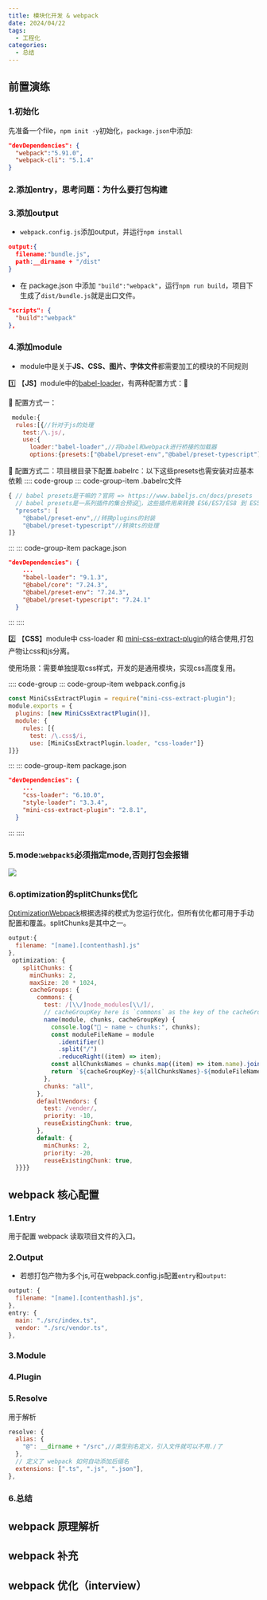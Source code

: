 ```yaml
---
title: 模块化开发 & webpack
date: 2024/04/22
tags:
  - 工程化
categories:
  - 总结
---
```

## 前置演练

### 1.初始化

先准备一个file，`npm init -y`初始化，`package.json`中添加:
```json
"devDependencies": {
  "webpack":"5.91.0",
  "webpack-cli": "5.1.4"
}
```
### 2.添加entry，思考问题：为什么要打包构建

### 3.添加output

- `webpack.config.js`添加output，并运行`npm install`
```json
output:{
  filename:"bundle.js",
  path:__dirname + "/dist"
}
```
- 在 package.json 中添加 `"build":"webpack"`，运行`npm run build`，项目下生成了`dist/bundle.js`就是出口文件。
```json
"scripts": {
  "build":"webpack"
},
```

### 4.添加module
- module中是关于**JS、CSS、图片、字体文件**都需要加工的模块的不同规则

1️⃣ 【**JS**】module中的[babel-loader](https://www.babeljs.cn/docs/)，有两种配置方式：🚗

🚗 配置方式一：
```js
 module:{
  rules:[{//针对于js的处理
    test:/\.js/,
    use:{
      loader:"babel-loader",//将babel和webpack进行桥接的加载器
      options:{presets:["@babel/preset-env","@babel/preset-typescript"]}}}]}
```
🚗 配置方式二：项目根目录下配置.babelrc：以下这些presets也需安装对应基本依赖
:::: code-group
::: code-group-item .babelrc文件

```js
{ // babel presets是干嘛的？官网 => https://www.babeljs.cn/docs/presets
  // babel presets是一系列插件的集合预设🧭，这些插件用来转换 ES6/ES7/ES8 到 ES5
  "presets": [
    "@babel/preset-env",//转换plugins的封装
    "@babel/preset-typescript"//转换ts的处理
]}
```

:::
::: code-group-item package.json

```json
"devDependencies": {
    ...
    "babel-loader": "9.1.3",
    "@babel/core": "7.24.3",
    "@babel/preset-env": "7.24.3",
    "@babel/preset-typescript": "7.24.1"
  }
```
:::
::::

2️⃣ 【**CSS**】module中 css-loader 和 [mini-css-extract-plugin](https://webpack.js.org/plugins/mini-css-extract-plugin/)的结合使用,打包产物让css和js分离。

使用场景：需要单独提取css样式，开发的是通用模块，实现css高度复用。

:::: code-group
::: code-group-item webpack.config.js

```js
const MiniCssExtractPlugin = require("mini-css-extract-plugin");
module.exports = {
  plugins: [new MiniCssExtractPlugin()],
  module: {
    rules: [{ 
      test: /\.css$/i,
      use: [MiniCssExtractPlugin.loader, "css-loader"]}
]}}
```
:::
::: code-group-item package.json

```json
"devDependencies": {
    ...
    "css-loader": "6.10.0",
    "style-loader": "3.3.4",
    "mini-css-extract-plugin": "2.8.1",
  }
```
:::
::::

### 5.mode:`webpack5`必须指定mode,否则打包会报错

![](https://cetacea-1304984885.cos.ap-shanghai.myqcloud.com/pieces/Snipaste_2024-04-22_19-44-39.jpg)

### 6.optimization的splitChunks优化

[OptimizationWebpack](https://webpack.js.org/configuration/optimization/)根据选择的模式为您运行优化，但所有优化都可用于手动配置和覆盖。splitChunks是其中之一。

```js
output:{
  filename: "[name].[contenthash].js"
},
 optimization: {
    splitChunks: {
      minChunks: 2,
      maxSize: 20 * 1024,
      cacheGroups: {
        commons: {
          test: /[\\/]node_modules[\\/]/,
          // cacheGroupKey here is `commons` as the key of the cacheGroup
          name(module, chunks, cacheGroupKey) {
            console.log("🚀 ~ name ~ chunks:", chunks);
            const moduleFileName = module
              .identifier()
              .split("/")
              .reduceRight((item) => item);
            const allChunksNames = chunks.map((item) => item.name).join("~");
            return `${cacheGroupKey}-${allChunksNames}-${moduleFileName}`;
          },
          chunks: "all",
        },
        defaultVendors: {
          test: /vender/,
          priority: -10,
          reuseExistingChunk: true,
        },
        default: {
          minChunks: 2,
          priority: -20,
          reuseExistingChunk: true,
  }}}}
```


## webpack 核心配置

### 1.Entry

用于配置 webpack 读取项目文件的入口。

### 2.Output

- 若想打包产物为多个js,可在webpack.config.js配置`entry`和`output`:
```js
output: {
  filename: "[name].[contenthash].js",
},
entry: {
  main: "./src/index.ts",
  vendor: "./src/vendor.ts",
},
```


### 3.Module

### 4.Plugin

### 5.Resolve

用于解析

```js
resolve: {
  alias: {
    "@": __dirname + "/src",//类型别名定义，引入文件就可以不用./了
  },
  // 定义了 webpack 如何自动添加后缀名
  extensions: [".ts", ".js", ".json"],
},
```

### 6.总结

## webpack 原理解析

## webpack 补充

## webpack 优化（interview）